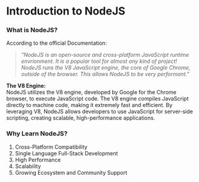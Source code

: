 # Introduction to NodeJS

### What is NodeJS?
According to the official Documentation:
> _"NodeJS is an open-source and cross-platform JavaScript runtime envrionment. 
It is a popular tool for almost any kind of project! NodeJS runs the V8 
JavaScript engine, the core of Google Chrome, outside of the browser. This 
allows NodeJS to be very performant."_

**The V8 Engine:**  
NodeJS utilizes the V8 engine, developed by Google for the Chrome browser, 
to execute JavaScript code. The V8 engine compiles JavaScript directly to 
machine code, making it extremely fast and efficient. By leveraging V8, 
NodeJS allows developers to use JavaScript for server-side scripting, 
creating scalable, high-performance applications.

### Why Learn NodeJS?
  1. Cross-Platform Compatibility
  2. Single Language Full-Stack Development
  3. High Performance
  4. Scalability
  5. Growing Ecosystem and Community Support

